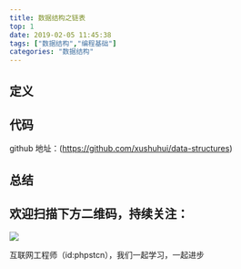 ```yaml
---
title: 数据结构之链表
top: 1
date: 2019-02-05 11:45:38
tags: ["数据结构","编程基础"]
categories: "数据结构"
---
```

## 定义

## 代码

github 地址：(https://github.com/xushuhui/data-structures)


## 总结

## 欢迎扫描下方二维码，持续关注：
![](https://ww1.sinaimg.cn/large/a616b9a4gy1g4xzv954a4j20760763yo.jpg)

互联网工程师（id:phpstcn），我们一起学习，一起进步